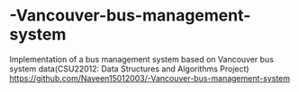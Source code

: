# -Vancouver-bus-management-system
Implementation of a bus management system based on Vancouver bus system data(CSU22012: Data Structures and Algorithms Project)
https://github.com/Naveen15012003/-Vancouver-bus-management-system